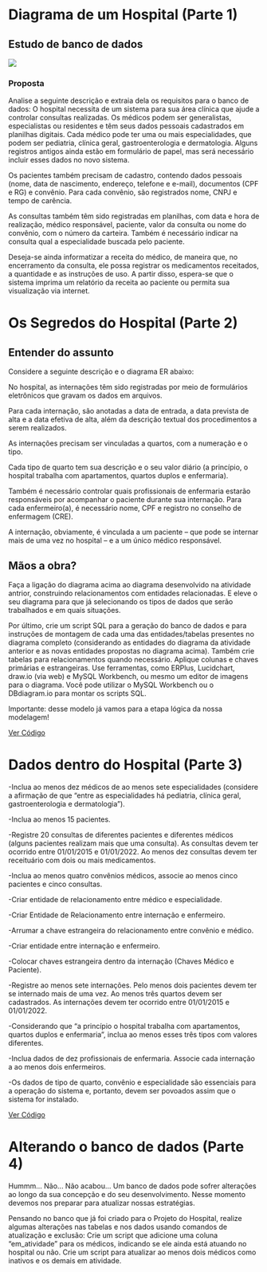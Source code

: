 # Diagrama de um Hospital (Parte 1)
## Estudo de banco de dados
 
<img src="https://lh3.googleusercontent.com/6xCJKaG6VAs-rJWeucbXCna7Fg9cmGuIIMA_D3C2_Oq642iqr2MR2TJizq_RC4fMCJ84srnR9qEbs6jwvG2maujYKBDx1m0uoRSA5RUWhn4lqAdK4tf5-kQ19-RrnN93mOQ9mFkGP6RNT0FXiRDR_9-ilY-8AnM1fCMOxf53FJylKDYdyJx4IYXoQYwScus8g2raLrfbSf2XKFOGW67HBeA5nIy9R3CsCgTJkI07sIjZZJ_eUjGb-BsZYR0f8FRQ0FribioG-X0o3dy4vYJ8oqJ1sUBwGOv721wHQQB0NmF7-NztMva82DkfEgnnzHE8y9uuAYx0w_S0PwlFwseW0vTn_Rh4cbzSYl75fCRmSwVnsaNla0eQfp58091VyzKY2RIQ6KkkT7SXHmIp411aLuJd4JchEpJCh1U5Zk4uciUO7lUNqlrVivhNgFPG9cbl4UjJUNTOc83O91gwFC-_u9B71Nc03A-seLCmVDGOxA-lrp0J7vEewLr9nFvuaftHN6pGIfXIHLQ7mFYAoEGiVzwfHLUB0f0IqHah6OEY1k9TgYRKRViTRtwqvnu35XXZKXhkDpfow7fdzmvSniRDT1498cwI1KVkZUAPI8mVokN41B7uXIlAh5hB1I-fAM4eMskTGO4p-lHiSI2xIi3HTyAjMAMkW15jbBAHzWOTMU6osaRTDjVX0N6w6DKLnECYyYLr960VYOOQwdXhbOJUKSVEHaydvD7XtSr42EsbaMXPM2AxG1L2riaMV_E_Lsr96NkmjeASVA_yMYHGD6X2KxdVpTDqOa5Ow8wbnQcNA6viZum_qawbjmARaFdKfOEBq815JfUE9uinBa_J-QbQlnIWiAJxw2cK-odhnf0ySv3QCPYO1zaMotHL47L6w8u6Zu_m0W0tPkflqU3zqu_pFief0QJVHb-jGAWobQsPcYUM=w1022-h444-no?authuser=0">

### Proposta

Analise a seguinte descrição e extraia dela os requisitos para o banco de dados:
O hospital necessita de um sistema para sua área clínica que ajude a controlar consultas realizadas. Os médicos podem ser generalistas, especialistas ou residentes e têm seus dados pessoais cadastrados em planilhas digitais. Cada médico pode ter uma ou mais especialidades, que podem ser pediatria, clínica geral, gastroenterologia e dermatologia. Alguns registros antigos ainda estão em formulário de papel, mas será necessário incluir esses dados no novo sistema.

Os pacientes também precisam de cadastro, contendo dados pessoais (nome, data de nascimento, endereço, telefone e e-mail), documentos (CPF e RG) e convênio. Para cada convênio, são registrados nome, CNPJ e tempo de carência.

As consultas também têm sido registradas em planilhas, com data e hora de realização, médico responsável, paciente, valor da consulta ou nome do convênio, com o número da carteira. Também é necessário indicar na consulta qual a especialidade buscada pelo paciente.

Deseja-se ainda informatizar a receita do médico, de maneira que, no encerramento da consulta, ele possa registrar os medicamentos receitados, a quantidade e as instruções de uso. A partir disso, espera-se que o sistema imprima um relatório da receita ao paciente ou permita sua visualização via internet.

# Os Segredos do Hospital (Parte 2)

## Entender do assunto
Considere a seguinte descrição e o diagrama ER abaixo:

No hospital, as internações têm sido registradas por meio de formulários eletrônicos que gravam os dados em arquivos. 

Para cada internação, são anotadas a data de entrada, a data prevista de alta e a data efetiva de alta, além da descrição textual dos procedimentos a serem realizados. 

As internações precisam ser vinculadas a quartos, com a numeração e o tipo. 

Cada tipo de quarto tem sua descrição e o seu valor diário (a princípio, o hospital trabalha com apartamentos, quartos duplos e enfermaria).

Também é necessário controlar quais profissionais de enfermaria estarão responsáveis por acompanhar o paciente durante sua internação. Para cada enfermeiro(a), é necessário nome, CPF e registro no conselho de enfermagem (CRE).

A internação, obviamente, é vinculada a um paciente – que pode se internar mais de uma vez no hospital – e a um único médico responsável.

## Mãos a obra?
Faça a ligação do diagrama acima ao diagrama desenvolvido na atividade antrior, construindo relacionamentos com entidades relacionadas. E eleve o seu diagrama para que já selecionando os tipos de dados que serão trabalhados e em quais situações. 

Por último, crie um script SQL para a geração do banco de dados e para instruções de montagem de cada uma das entidades/tabelas presentes no diagrama completo (considerando as entidades do diagrama da atividade anterior e as novas entidades propostas no diagrama acima). Também crie tabelas para relacionamentos quando necessário. Aplique colunas e chaves primárias e estrangeiras.
Use ferramentas, como ERPlus, Lucidchart, draw.io (via web) e MySQL Workbench, ou mesmo um editor de imagens para o diagrama.  Você pode utilizar o MySQL Workbench ou o DBdiagram.io para montar os scripts SQL.

Importante: desse modelo já vamos para a etapa lógica da nossa modelagem!

<a href="https://github.com/imFreitas/Hospital-Fundamental-/blob/main/Parte%202/hospital.sql">Ver Código</a>

# Dados dentro do Hospital (Parte 3)
-Inclua ao menos dez médicos de ao menos sete especialidades (considere a afirmação de que “entre as especialidades há pediatria, clínica geral, gastroenterologia e dermatologia”).

-Inclua ao menos 15 pacientes.

-Registre 20 consultas de diferentes pacientes e diferentes médicos (alguns pacientes realizam mais que uma consulta). As consultas devem ter ocorrido entre 01/01/2015 e 01/01/2022. Ao menos dez consultas devem ter receituário com dois ou mais medicamentos.

-Inclua ao menos quatro convênios médicos, associe ao menos cinco pacientes e cinco consultas.

-Criar entidade de relacionamento entre médico e especialidade. 

-Criar Entidade de Relacionamento entre internação e enfermeiro. 

-Arrumar a chave estrangeira do relacionamento entre convênio e médico.

-Criar entidade entre internação e enfermeiro.

-Colocar chaves estrangeira dentro da internação (Chaves Médico e Paciente).

-Registre ao menos sete internações. Pelo menos dois pacientes devem ter se internado mais de uma vez. Ao menos três quartos devem ser cadastrados. As internações devem ter ocorrido entre 01/01/2015 e 01/01/2022.

-Considerando que “a princípio o hospital trabalha com apartamentos, quartos duplos e enfermaria”, inclua ao menos esses três tipos com valores diferentes.

-Inclua dados de dez profissionais de enfermaria. Associe cada internação a ao menos dois enfermeiros.

-Os dados de tipo de quarto, convênio e especialidade são essenciais para a operação do sistema e, portanto, devem ser povoados assim que o sistema for instalado.

<a href="https://github.com/imFreitas/Hospital-Fundamental-/blob/main/Parte%203/prisioneiro.sql">Ver Código</a>

# Alterando o banco de dados (Parte 4)

Hummm... Não... Não acabou... Um banco de dados pode sofrer alterações ao longo da sua concepção e do seu desenvolvimento. Nesse momento devemos nos preparar para atualizar nossas estratégias.

Pensando no banco que já foi criado para o Projeto do Hospital, realize algumas alterações nas tabelas e nos dados usando comandos de atualização e exclusão: Crie um script que adicione uma coluna “em_atividade” para os médicos, indicando se ele ainda está atuando no hospital ou não. Crie um script para atualizar ao menos dois médicos como inativos e os demais em atividade.


